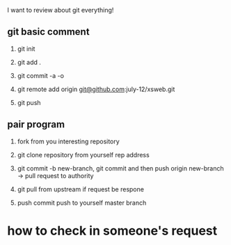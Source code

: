I want to review about git everything!

##  git basic comment

 1. git init 
 
 2. git add .

 3. git commit -a -o 

 4. git remote add origin git@github.com:july-12/xsweb.git

 5. git push

## pair program

  1. fork from you interesting repository

  2. git clone repository from yourself rep address

  3. git commit -b new-branch, git commit and then push origin new-branch -> pull request to authority

  4. git pull from upstream if request be respone

  5. push commit push to yourself master branch

# how to check in someone's request
